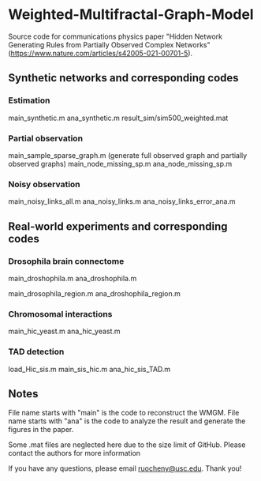# Weighted-Multifractal-Graph-Model

Source code for communications physics paper "Hidden Network Generating Rules from Partially Observed Complex Networks" (https://www.nature.com/articles/s42005-021-00701-5).


## Synthetic networks and corresponding codes

### Estimation
main_synthetic.m
ana_synthetic.m
result_sim/sim500_weighted.mat

### Partial observation
main_sample_sparse_graph.m (generate full observed graph and partially observed graphs)
main_node_missing_sp.m
ana_node_missing_sp.m

### Noisy observation
main_noisy_links_all.m
ana_noisy_links.m
ana_noisy_links_error_ana.m

## Real-world experiments and corresponding codes

### Drosophila brain connectome
main_droshophila.m
ana_droshophila.m

main_drosophila_region.m
ana_droshophila_region.m

### Chromosomal interactions
main_hic_yeast.m
ana_hic_yeast.m

### TAD detection
load_Hic_sis.m
main_sis_hic.m
ana_hic_sis_TAD.m

## Notes

File name starts with "main" is the code to reconstruct the WMGM.
File name starts with "ana" is the code to analyze the result and generate the figures in the paper.

Some .mat files are neglected here due to the size limit of GitHub. Please contact the authors for more information

If you have any questions, please email ruocheny@usc.edu. Thank you!
